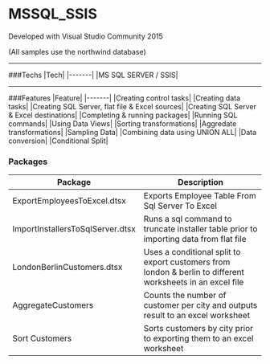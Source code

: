 # MSSQL_SSIS

Developed with Visual Studio Community 2015

(All samples use the northwind database)

---

###Techs
|Tech|
|-------|
|MS SQL SERVER / SSIS|

---

###Features
|Feature|
|-------|
|Creating control tasks|
|Creating data tasks|
|Creating SQL Server, flat file & Excel sources|
|Creating SQL Server & Excel destinations|
|Completing & running packages|
|Running SQL commands|
|Using Data Views|
|Sorting transformations|
|Aggredate transformations|
|Sampling Data|
|Combining data using UNION ALL|
|Data conversion|
|Conditional Split|

### Packages
|Package|Description|
|-------|-----------|
|ExportEmployeesToExcel.dtsx|Exports Employee Table From Sql Server To Excel|
|ImportInstallersToSqlServer.dtsx|Runs a sql command to truncate installer table prior to importing data from flat file|
|LondonBerlinCustomers.dtsx| Uses a conditional split to export customers from london & berlin to different worksheets in an excel file|
|AggregateCustomers|Counts the number of customer per city and outputs result to an excel worksheet|
|Sort Customers| Sorts customers by city prior to exporting them to an excel worksheet|